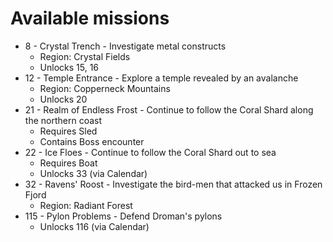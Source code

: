 # Available missions

- 8 - Crystal Trench - Investigate metal constructs
  - Region: Crystal Fields
  - Unlocks 15, 16
- 12 - Temple Entrance - Explore a temple revealed by an avalanche
  - Region: Copperneck Mountains
  - Unlocks 20
- 21 - Realm of Endless Frost - Continue to follow the Coral Shard along the northern coast
  - Requires Sled
  - Contains Boss encounter
- 22 - Ice Floes - Continue to follow the Coral Shard out to sea
  - Requires Boat
  - Unlocks 33 (via Calendar)
- 32 - Ravens' Roost - Investigate the bird-men that attacked us in Frozen Fjord
  - Region: Radiant Forest
- 115 - Pylon Problems - Defend Droman's pylons
  - Unlocks 116 (via Calendar)
